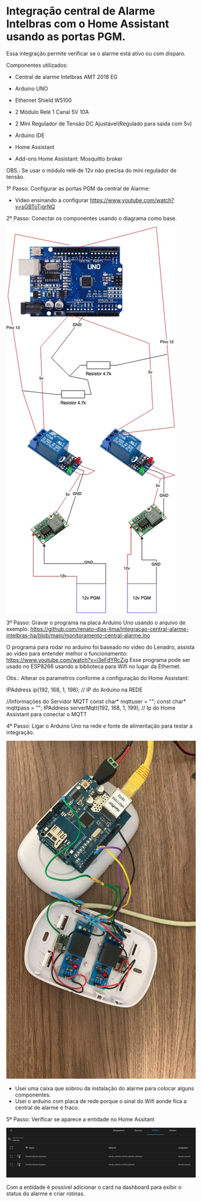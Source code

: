 # Integração central de Alarme Intelbras com o Home Assistant usando as portas PGM.

Essa integração permite verificar se o alarme está ativo ou com disparo.

Componentes utilizados:

- Central de alarme Intelbras AMT 2018 EG
- Arduino UNO
- Ethernet Shield W5100
- 2 Módulo Relé 1 Canal 5V 10A
- 2 Mini Regulador de Tensão DC Ajustável(Regulado para saida com 5v)

- Arduino IDE
- Home Assistant
- Add-ons Home Assistant: Mosquitto broker

OBS.: Se usar o módulo relé de 12v não precisa do mini regulador de tensão.

1º Passo: Configurar as portas PGM da central de Alarme:
- Video ensinando a configurar
https://www.youtube.com/watch?v=sGBToTigrNQ

2º Passo: Conectar os componentes usando o diagrama como base.

![alt esquema eletrico](https://github.com/renato-dias-lima/integracao-central-alarme-intelbras-ha/blob/main/diagrama-eletrico.jpg)

3º Passo: Gravar o programa na placa Arduino Uno usando o arquivo de exemplo: https://github.com/renato-dias-lima/integracao-central-alarme-intelbras-ha/blob/main/monitoramento-central-alarme.ino

O programa para rodar no arduino foi baseado no video do Lenadro, assista ao video para entender melhor o funcionamento: https://www.youtube.com/watch?v=i3eFdYRcZig
Esse programa pode ser usado no ESP8266 usando a biblioteca para Wifi no lugar da Ethernet.

Obs.: Alterar os parametros conforme a configuração do Home Assistant:

IPAddress ip(192, 168, 1, 198); // IP do Arduino na REDE

//Informações do Servidor MQTT
const char* mqttuser = "";
const char* mqttpass = "";
IPAddress serverMqtt(192, 168, 1, 199); // Ip do Home Assistant para conectar o MQTT

4º Passo: Ligar o Arduino Uno na rede e fonte de alimentação para testar a integração.

![alt projeto](https://github.com/renato-dias-lima/integracao-central-alarme-intelbras-ha/blob/main/projeto-finalizado.jpeg)
* Usei uma caixa que sobrou da instalação do alarme para colocar alguns componentes.
* Usei o arduino com placa de rede porque o sinal do Wifi aonde fica a central de alarme é fraco.

5º Passo: Verificar se aparece a entidade no Home Assitant

![alt projeto](https://github.com/renato-dias-lima/integracao-central-alarme-intelbras-ha/blob/main/entidade-home-assistant.png)

Com a entidade é possível adicionar o card na dashboard para exibir o status do alarme e criar rotinas.

